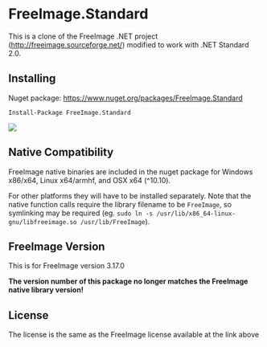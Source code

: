 # FreeImage.Standard

This is a clone of the FreeImage .NET project (http://freeimage.sourceforge.net/) modified to work with .NET Standard 2.0.

## Installing
Nuget package: https://www.nuget.org/packages/FreeImage.Standard

`Install-Package FreeImage.Standard`

![](https://img.shields.io/nuget/dt/FreeImage.Standard.svg)

## Native Compatibility

FreeImage native binaries are included in the nuget package for Windows x86/x64, Linux x64/armhf, and OSX x64 (^10.10).

For other platforms they will have to be installed separately. Note that the native function calls require the library filename to be `FreeImage`, so symlinking may be required (eg. `sudo ln -s /usr/lib/x86_64-linux-gnu/libfreeimage.so /usr/lib/FreeImage`).

## FreeImage Version

This is for FreeImage version 3.17.0 

**The version number of this package no longer matches the FreeImage native library version!**

## License

The license is the same as the FreeImage license available at the link above
